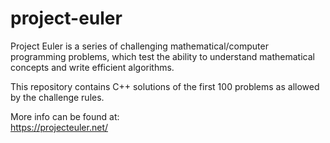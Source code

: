# project-euler
Project Euler is a series of challenging mathematical/computer programming problems, which test the ability to understand mathematical concepts and write efficient algorithms.<br />

This repository contains C++ solutions of the first 100 problems as allowed by the challenge rules.

More info can be found at:<br />
https://projecteuler.net/
